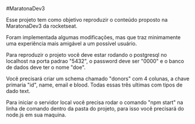 #MaratonaDev3

Esse projeto tem como objetivo reproduzir o conteúdo proposto na MaratonaDev3 da rocketseat.

Foram implementada algumas modificações, mas que traz minimamente uma experiência mais amigável a um possível usuário.

Para reproduzir o projeto você deve estar rodando o postgresql no localhost na porta padrao "5432", o password deve ser "0000" e o banco de dados deve ter o nome "doe". 

Você precisará criar um schema chamado "donors" com 4 colunas, a chave primaria "id", name, email e blood. Todas essas três ultimas com tipos de dado text.

Para iniciar o servidor local você precisa rodar o comando "npm start" na linha de comando dentro da pasta do projeto, para isso você precisará do node.js em sua maquina.